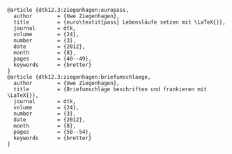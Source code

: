     @article {dtk12.3:ziegenhagen:europass,
      author        = {Uwe Ziegenhagen},
      title         = {euro\textit{pass} Lebensläufe setzen mit \LaTeX{}},
      journal       = dtk,
      volume        = {24},
      number        = {3},
      date          = {2012},
      month         = {8},
      pages         = {40--49},
      keywords      = {bretter}
    }
    @article {dtk12.3:ziegenhagen:briefumschlaege,
      author        = {Uwe Ziegenhagen},
      title         = {Briefumschläge beschriften und frankieren mit \LaTeX{}},
      journal       = dtk,
      volume        = {24},
      number        = {3},
      date          = {2012},
      month         = {8},
      pages         = {50--54},
      keywords      = {bretter}
    }